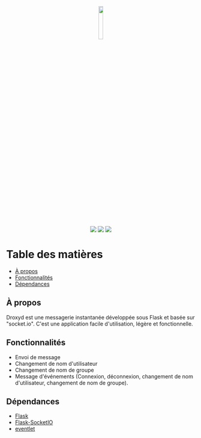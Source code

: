 <div align="center">
  <img src="https://i.ibb.co/x7kSxxS/LOGODROXYD.png" width="15%">
  <br>
</div>
<div align="center">
  <a href="https://forthebadge.com"><img src="https://forthebadge.com/images/badges/made-with-python.svg"></a>
  <a href="https://forthebadge.com"><img src="https://forthebadge.com/images/badges/made-with-javascript.svg"></a>
  <a href="https://forthebadge.com"><img src="https://forthebadge.com/images/badges/built-with-love.svg"></a>
</div>


# Table des matières

- [À propos](#à-propos)
- [Fonctionnalités](#fonctionnalités)
- [Dépendances](#dépendances)

## À propos

Droxyd est une messagerie instantanée développée sous Flask et basée sur "socket.io". C'est une application facile d'utilisation, légère et fonctionnelle.

## Fonctionnalités

- Envoi de message
- Changement de nom d'utilisateur
- Changement de nom de groupe
- Message d'événements (Connexion, déconnexion, changement de nom d'utilisateur, changement de nom de groupe).

## Dépendances

- [Flask](https://pypi.org/project/Flask/)
- [Flask-SocketIO](https://pypi.org/project/Flask-SocketIO/)
- [eventlet](https://pypi.org/project/eventlet/)

